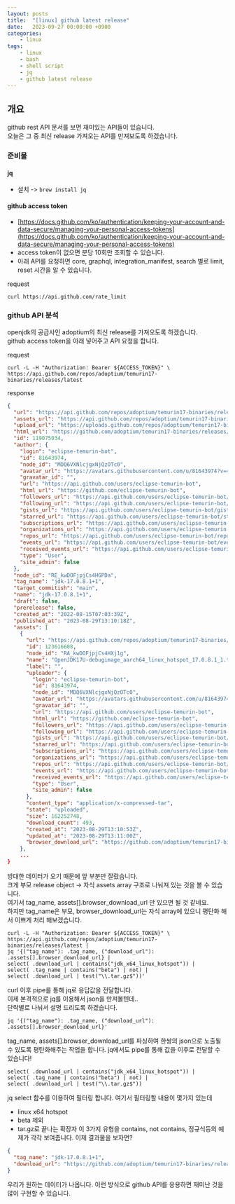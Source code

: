 ```yaml
---
layout: posts
title:  "[linux] github latest release"
date:   2023-09-27 00:00:00 +0900
categories: 
    - linux 
tags: 
    - linux
    - bash
    - shell script
    - jq
    - github latest release
---
```

## 개요
github rest API 문서를 보면 재미있는 API들이 있습니다.  
오늘은 그 중 최신 release 가져오는 API를 만져보도록 하겠습니다.

### 준비물
#### jq
* 설치 -> `brew install jq`

#### github access token
* [https://docs.github.com/ko/authentication/keeping-your-account-and-data-secure/managing-your-personal-access-tokens](https://docs.github.com/ko/authentication/keeping-your-account-and-data-secure/managing-your-personal-access-tokens)
* access token이 없으면 분당 10회만 조회할 수 있습니다.
* 아래 API를 요청하면 core, graphql, integration_manifest, search 별로 limit, reset 시간을 알 수 있습니다.

request
```shell
curl https://api.github.com/rate_limit
```

### github API 분석
openjdk의 공급사인 adoptium의 최신 release를 가져오도록 하겠습니다.  
github access token을 아래 넣어주고 API 요청을 합니다.  

request
```shell
curl -L -H "Authorization: Bearer ${ACCESS_TOKEN}" \
https://api.github.com/repos/adoptium/temurin17-binaries/releases/latest
```
response
```json
{
  "url": "https://api.github.com/repos/adoptium/temurin17-binaries/releases/119075034",
  "assets_url": "https://api.github.com/repos/adoptium/temurin17-binaries/releases/119075034/assets",
  "upload_url": "https://uploads.github.com/repos/adoptium/temurin17-binaries/releases/119075034/assets{?name,label}",
  "html_url": "https://github.com/adoptium/temurin17-binaries/releases/tag/jdk-17.0.8.1%2B1",
  "id": 119075034,
  "author": {
    "login": "eclipse-temurin-bot",
    "id": 81643974,
    "node_id": "MDQ6VXNlcjgxNjQzOTc0",
    "avatar_url": "https://avatars.githubusercontent.com/u/81643974?v=4",
    "gravatar_id": "",
    "url": "https://api.github.com/users/eclipse-temurin-bot",
    "html_url": "https://github.com/eclipse-temurin-bot",
    "followers_url": "https://api.github.com/users/eclipse-temurin-bot/followers",
    "following_url": "https://api.github.com/users/eclipse-temurin-bot/following{/other_user}",
    "gists_url": "https://api.github.com/users/eclipse-temurin-bot/gists{/gist_id}",
    "starred_url": "https://api.github.com/users/eclipse-temurin-bot/starred{/owner}{/repo}",
    "subscriptions_url": "https://api.github.com/users/eclipse-temurin-bot/subscriptions",
    "organizations_url": "https://api.github.com/users/eclipse-temurin-bot/orgs",
    "repos_url": "https://api.github.com/users/eclipse-temurin-bot/repos",
    "events_url": "https://api.github.com/users/eclipse-temurin-bot/events{/privacy}",
    "received_events_url": "https://api.github.com/users/eclipse-temurin-bot/received_events",
    "type": "User",
    "site_admin": false
  },
  "node_id": "RE_kwDOFjpjCs4HGPDa",
  "tag_name": "jdk-17.0.8.1+1",
  "target_commitish": "main",
  "name": "jdk-17.0.8.1+1",
  "draft": false,
  "prerelease": false,
  "created_at": "2022-08-15T07:03:39Z",
  "published_at": "2023-08-29T13:10:18Z",
  "assets": [
    {
      "url": "https://api.github.com/repos/adoptium/temurin17-binaries/releases/assets/123616608",
      "id": 123616608,
      "node_id": "RA_kwDOFjpjCs4HXj1g",
      "name": "OpenJDK17U-debugimage_aarch64_linux_hotspot_17.0.8.1_1.tar.gz",
      "label": "",
      "uploader": {
        "login": "eclipse-temurin-bot",
        "id": 81643974,
        "node_id": "MDQ6VXNlcjgxNjQzOTc0",
        "avatar_url": "https://avatars.githubusercontent.com/u/81643974?v=4",
        "gravatar_id": "",
        "url": "https://api.github.com/users/eclipse-temurin-bot",
        "html_url": "https://github.com/eclipse-temurin-bot",
        "followers_url": "https://api.github.com/users/eclipse-temurin-bot/followers",
        "following_url": "https://api.github.com/users/eclipse-temurin-bot/following{/other_user}",
        "gists_url": "https://api.github.com/users/eclipse-temurin-bot/gists{/gist_id}",
        "starred_url": "https://api.github.com/users/eclipse-temurin-bot/starred{/owner}{/repo}",
        "subscriptions_url": "https://api.github.com/users/eclipse-temurin-bot/subscriptions",
        "organizations_url": "https://api.github.com/users/eclipse-temurin-bot/orgs",
        "repos_url": "https://api.github.com/users/eclipse-temurin-bot/repos",
        "events_url": "https://api.github.com/users/eclipse-temurin-bot/events{/privacy}",
        "received_events_url": "https://api.github.com/users/eclipse-temurin-bot/received_events",
        "type": "User",
        "site_admin": false
      },
      "content_type": "application/x-compressed-tar",
      "state": "uploaded",
      "size": 162252748,
      "download_count": 493,
      "created_at": "2023-08-29T13:10:53Z",
      "updated_at": "2023-08-29T13:11:00Z",
      "browser_download_url": "https://github.com/adoptium/temurin17-binaries/releases/download/jdk-17.0.8.1%2B1/OpenJDK17U-debugimage_aarch64_linux_hotspot_17.0.8.1_1.tar.gz"
    },
    ...
}
```
방대한 데이터가 오기 때문에 앞 부분만 잘랐습니다.  
크게 부모 release object -> 자식 assets array 구조로 나눠져 있는 것을 볼 수 있습니다.  
여기서 tag_name, assets[].browser_download_url 만 있으면 될 것 같네요.  
하지만 tag_name은 부모, browser_download_url는 자식 array에 있으니 평탄화 해서 이쁘게 처리 해보겠습니다.

```shell
curl -L -H "Authorization: Bearer ${ACCESS_TOKEN}" \
https://api.github.com/repos/adoptium/temurin17-binaries/releases/latest |
jq '{("tag_name"): .tag_name, ("download_url"): .assets[].browser_download_url} |
select( .download_url | contains("jdk_x64_linux_hotspot")) |
select( .tag_name | contains("beta") | not) |
select( .download_url | test("\\.tar.gz$"))'
```
curl 이후 pipe를 통해 jq로 응답값을 전달합니다.  
이제 본격적으로 jq를 이용해서 json을 만져볼텐데..  
단락별로 나눠서 설명 드리도록 하겠습니다.

```shell
jq '{("tag_name"): .tag_name, ("download_url"): .assets[].browser_download_url}'
```
tag_name, assets[].browser_download_url를 파싱하여 한쌍의 json으로 노출될 수 있도록 평탄화해주는 작업을 합니다.
jq에서도 pipe를 통해 값을 이후로 전달할 수 있습니다!

```shell
select( .download_url | contains("jdk_x64_linux_hotspot")) |
select( .tag_name | contains("beta") | not) |
select( .download_url | test("\\.tar.gz$"))
```
jq select 함수를 이용하여 필터링 합니다.
여기서 필터링할 내용이 몇가지 있는데 
* linux x64 hotspot
* beta 제외
* tar.gz로 끝나는 확장자
이 3가지 유형을 contains, not contains, 정규식등의 예제가 각각 보여줍니다.
이제 결과물을 보자면?
```json
{
  "tag_name": "jdk-17.0.8.1+1",
  "download_url": "https://github.com/adoptium/temurin17-binaries/releases/download/jdk-17.0.8.1%2B1/OpenJDK17U-jdk_x64_linux_hotspot_17.0.8.1_1.tar.gz"
}
```
우리가 원하는 데이터가 나옵니다.
이런 방식으로 github API를 응용하면 재미난 것을 많이 구현할 수 있습니다.

